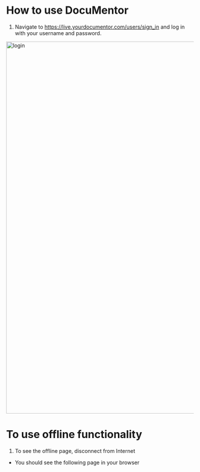 # How to use DocuMentor

1) Navigate to https://live.yourdocumentor.com/users/sign_in and log in with your username and password. 
<img width="1200" height="1000" alt="login" src="https://user-images.githubusercontent.com/89402649/200687085-16cf1277-265a-4041-8649-45ddee7bb5fa.png">


# To use offline functionality

1) To see the offline page, disconnect from Internet
* You should see the following page in your browser 


